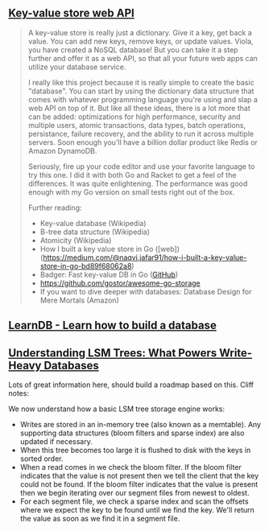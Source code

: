 ## [Key-value store web API](https://web.eecs.utk.edu/~azh/blog/morechallengingprojects.html)

> A key-value store is really just a dictionary. Give it a key, get back a value. You can add new keys, remove keys, or update values. Viola, you have created a NoSQL database! But you can take it a step further and offer it as a web API, so that all your future web apps can utilize your database service.
> 
> I really like this project because it is really simple to create the basic "database". You can start by using the dictionary data structure that comes with whatever programming language you're using and slap a web API on top of it. But like all these ideas, there is a lot more that can be added: optimizations for high performance, security and multiple users, atomic transactions, data types, batch operations, persistance, failure recovery, and the ability to run it across multiple servers. Soon enough you'll have a billion dollar product like Redis or Amazon DynamoDB.
> 
> Seriously, fire up your code editor and use your favorite language to try this one. I did it with both Go and Racket to get a feel of the differences. It was quite enlightening. The performance was good enough with my Go version on small tests right out of the box.
> 
> Further reading:
> 
> * Key-value database (Wikipedia)
> * B-tree data structure (Wikipedia)
> * Atomicity (Wikipedia)
> * How I built a key value store in Go ([web])(https://medium.com/@naqvi.jafar91/how-i-built-a-key-value-store-in-go-bd89f68062a8)
> * Badger: Fast key-value DB in Go ([GitHub](https://github.com/dgraph-io/badger))
> * https://github.com/gostor/awesome-go-storage
> * If you want to dive deeper with databases: Database Design for Mere Mortals (Amazon)

## [LearnDB - Learn how to build a database](learndb.net)

## [Understanding LSM Trees: What Powers Write-Heavy Databases](https://yetanotherdevblog.com/lsm/)

Lots of great information here, should build a roadmap based on this. Cliff notes:

We now understand how a basic LSM tree storage engine works:

- Writes are stored in an in-memory tree (also known as a memtable). Any supporting data structures (bloom filters and sparse index) are also updated if necessary.
- When this tree becomes too large it is flushed to disk with the keys in sorted order.
- When a read comes in we check the bloom filter. If the bloom filter indicates that the value is not present then we tell the client that the key could not be found. If the bloom filter indicates that the value is present then we begin iterating over our segment files from newest to oldest.
- For each segment file, we check a sparse index and scan the offsets where we expect the key to be found until we find the key. We'll return the value as soon as we find it in a segment file.

